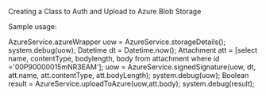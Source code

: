 Creating a Class to Auth and Upload to Azure Blob Storage

Sample usage:

AzureService.azureWrapper uow = AzureService.storageDetails();
system.debug(uow);
Datetime dt = Datetime.now();
Attachment att = [select name, contentType, bodylength, body from attachment where id ='00P90000015mNR3EAM'];
uow = AzureService.signedSignature(uow, dt, att.name, att.contentType, att.bodyLength);
system.debug(uow);
Boolean result = AzureService.uploadToAzure(uow,att.body);
system.debug(result);
